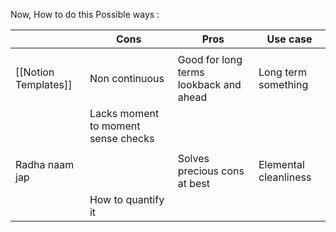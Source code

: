 Now, 
How to do this 
Possible ways :  

|                      | Cons                                | Pros                                   | Use case               |
| -------------------- | ----------------------------------- | -------------------------------------- | ---------------------- |
|                      |                                     |                                        |                        |
| [[Notion Templates]] | Non continuous                      | Good for long terms lookback and ahead | Long term something    |
|                      | Lacks moment to moment sense checks |                                        |                        |
|                      |                                     |                                        |                        |
| Radha naam jap       |                                     | Solves precious cons at best           | Elemental cleanliness  |
|                      | How to quantify it                  |                                        |                        |


